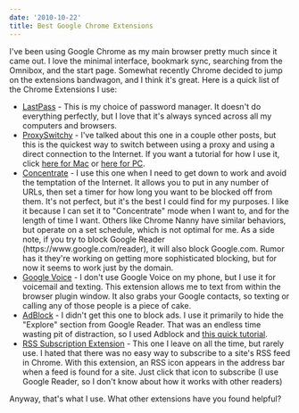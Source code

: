 ```yaml
---
date: '2010-10-22'
title: Best Google Chrome Extensions
---
```


<p>I've been using Google Chrome as my main browser pretty much since it came out. I love the minimal interface, bookmark sync, searching from the Omnibox, and the start page. Somewhat recently Chrome decided to jump on the extensions bandwagon, and I think it's great. Here is a quick list of the Chrome Extensions I use:</p>
<ul>
<li><a href="https://chrome.google.com/extensions/detail/hdokiejnpimakedhajhdlcegeplioahd">LastPass</a> - This is my choice of password manager. It doesn't do everything perfectly, but I love that it's always synced across all my computers and browsers.</li>
<li><a href="https://chrome.google.com/extensions/detail/caehdcpeofiiigpdhbabniblemipncjj">ProxySwitchy</a> - I've talked about this one in a couple other posts, but this is the quickest way to switch between using a proxy and using a direct connection to the Internet. If you want a tutorial for how I use it, click <a href="https://www.schuetzler.net/blog/115/use-ssh-to-proxy-mac">here for Mac</a> or <a href="https://www.schuetzler.net/blog/113/how-to-use-putty-ssh-to-proxy">here for PC</a>.</li>
<li><a href="https://chrome.google.com/extensions/detail/idfmgklhndkcggamadboiaepmohpjhjj">Concentrate</a> - I use this one when I need to get down to work and avoid the temptation of the Internet. It allows you to put in any number of URLs, then set a timer for how long you want to be blocked off from them. It's not perfect, but it's the best I could find for my purposes. I like it because I can set it to "Concentrate" mode when I want to, and for the length of time I want. Others like Chrome Nanny have similar behaviors, but operate on a set schedule, which is not optimal for me. As a side note, if you try to block Google Reader (https://www.google.com/reader), it will also block Google.com. Rumor has it they're working on getting more sophisticated blocking, but for now it seems to work just by the domain.</li>
<li><a href="https://chrome.google.com/extensions/detail/kcnhkahnjcbndmmehfkdnkjomaanaooo">Google Voice</a> - I don't use Google Voice on my phone, but I use it for voicemail and texting. This extension allows me to text from within the browser plugin window. It also grabs your Google contacts, so texting or calling any of those people is a piece of cake.</li>
<li><a href="https://chrome.google.com/extensions/detail/gighmmpiobklfepjocnamgkkbiglidom">AdBlock</a> - I didn't get this one to block ads. I use it primarily to hide the "Explore" section from Google Reader. That was an endless time wasting pit of distraction, so I used Adblock and <a href="https://www.google.com/support/forum/p/reader/thread?tid=20b5ee428e8d5249&amp;hl=en">this quick tutorial</a>.</li>
<li><a href="https://chrome.google.com/extensions/detail/nlbjncdgjeocebhnmkbbbdekmmmcbfjd">RSS Subscription Extension</a> - This one I leave on all the time, but rarely use. I hated that there was no easy way to subscribe to a site's RSS feed in Chrome. With this extension, an RSS icon appears in the address bar when a feed is found for a site. Just click that icon to subscribe (I use Google Reader, so I don't know about how it works with other readers)</li>
</ul>
<p>Anyway, that's what I use. What other extensions have you found helpful?</p>
